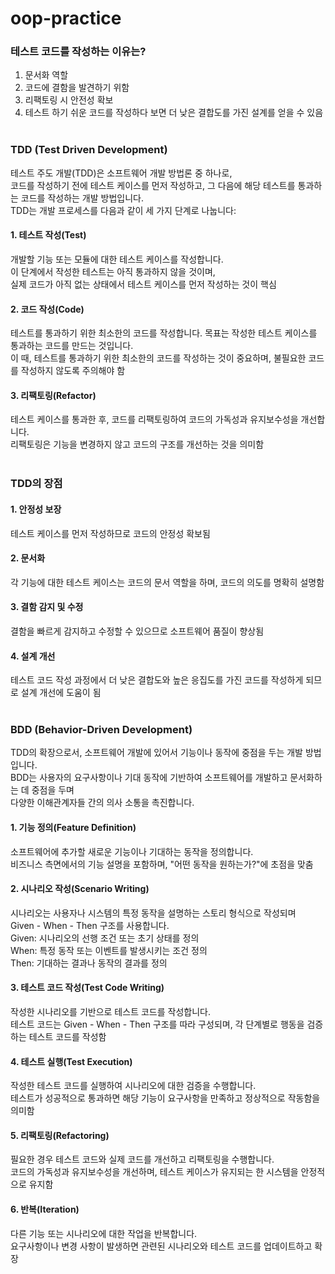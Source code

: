 # oop-practice

### 테스트 코드를 작성하는 이유는?
1. 문서화 역할
2. 코드에 결함을 발견하기 위함
3. 리팩토링 시 안전성 확보
4. 테스트 하기 쉬운 코드를 작성하다 보면 더 낮은 결합도를 가진 설계를 얻을 수 있음 <br /> <br />


### TDD (Test Driven Development)
테스트 주도 개발(TDD)은 소프트웨어 개발 방법론 중 하나로, <br />
코드를 작성하기 전에 테스트 케이스를 먼저 작성하고, 그 다음에 해당 테스트를 통과하는 코드를 작성하는 개발 방법입니다. <br />
TDD는 개발 프로세스를 다음과 같이 세 가지 단계로 나눕니다: <br />

#### 1. 테스트 작성(Test)
개발할 기능 또는 모듈에 대한 테스트 케이스를 작성합니다. <br />
이 단계에서 작성한 테스트는 아직 통과하지 않을 것이며, <br />
실제 코드가 아직 없는 상태에서 테스트 케이스를 먼저 작성하는 것이 핵심

#### 2. 코드 작성(Code)
테스트를 통과하기 위한 최소한의 코드를 작성합니다. 목표는 작성한 테스트 케이스를 통과하는 코드를 만드는 것입니다. <br />
이 때, 테스트를 통과하기 위한 최소한의 코드를 작성하는 것이 중요하며, 불필요한 코드를 작성하지 않도록 주의해야 함

#### 3. 리팩토링(Refactor)
테스트 케이스를 통과한 후, 코드를 리팩토링하여 코드의 가독성과 유지보수성을 개선합니다. <br />
리팩토링은 기능을 변경하지 않고 코드의 구조를 개선하는 것을 의미함 <br /> <br />

### TDD의 장점
#### 1. 안정성 보장 <br />
테스트 케이스를 먼저 작성하므로 코드의 안정성 확보됨
#### 2. 문서화 <br />
각 기능에 대한 테스트 케이스는 코드의 문서 역할을 하며, 코드의 의도를 명확히 설명함
#### 3. 결함 감지 및 수정  <br />
결함을 빠르게 감지하고 수정할 수 있으므로 소프트웨어 품질이 향상됨
#### 4. 설계 개선  <br />
테스트 코드 작성 과정에서 더 낮은 결합도와 높은 응집도를 가진 코드를 작성하게 되므로 설계 개선에 도움이 됨
<br /> <br />
### BDD (Behavior-Driven Development)
TDD의 확장으로서, 소프트웨어 개발에 있어서 기능이나 동작에 중점을 두는 개발 방법입니다. <br />
BDD는 사용자의 요구사항이나 기대 동작에 기반하여 소프트웨어를 개발하고 문서화하는 데 중점을 두며 <br />
다양한 이해관계자들 간의 의사 소통을 촉진합니다. <br />

#### 1. 기능 정의(Feature Definition)
소프트웨어에 추가할 새로운 기능이나 기대하는 동작을 정의합니다. <br />
비즈니스 측면에서의 기능 설명을 포함하며, "어떤 동작을 원하는가?"에 초점을 맞춤

#### 2. 시나리오 작성(Scenario Writing)
시나리오는 사용자나 시스템의 특정 동작을 설명하는 스토리 형식으로 작성되며 <br />
Given - When - Then 구조를 사용합니다. <br />
Given: 시나리오의 선행 조건 또는 초기 상태를 정의 <br />
When: 특정 동작 또는 이벤트를 발생시키는 조건 정의 <br />
Then: 기대하는 결과나 동작의 결과를 정의

#### 3. 테스트 코드 작성(Test Code Writing)
작성한 시나리오를 기반으로 테스트 코드를 작성합니다. <br />
테스트 코드는 Given - When - Then 구조를 따라 구성되며, 각 단계별로 행동을 검증하는 테스트 코드를 작성함

#### 4. 테스트 실행(Test Execution)
작성한 테스트 코드를 실행하여 시나리오에 대한 검증을 수행합니다. <br />
테스트가 성공적으로 통과하면 해당 기능이 요구사항을 만족하고 정상적으로 작동함을 의미함

#### 5. 리팩토링(Refactoring)
필요한 경우 테스트 코드와 실제 코드를 개선하고 리팩토링을 수행합니다. <br />
코드의 가독성과 유지보수성을 개선하며, 테스트 케이스가 유지되는 한 시스템을 안정적으로 유지함

#### 6. 반복(Iteration)
다른 기능 또는 시나리오에 대한 작업을 반복합니다. <br />
요구사항이나 변경 사항이 발생하면 관련된 시나리오와 테스트 코드를 업데이트하고 확장
